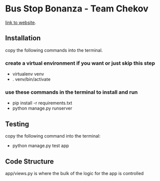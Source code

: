 Bus Stop Bonanza - Team Chekov
============
[link to website](http://example.com).

Installation
------------
copy the following commands into the terminal.

### create a virtual environment if you want or just skip this step
* virtualenv venv
* . venv/bin/activate

### use these commands in the terminal to install and run
* pip install -r requirements.txt
* python manage.py runserver

Testing
-------
copy the following command into the terminal:

* python manage.py test app


Code Structure
------------

app/views.py is where the bulk of the logic for the app is controlled

